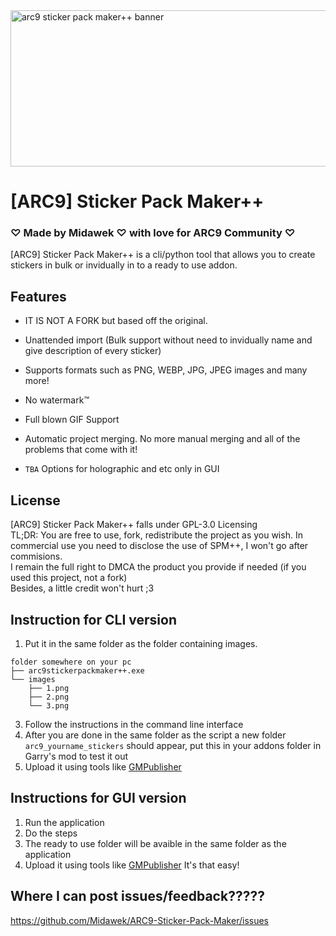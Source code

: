 <img width="1000" height="250" alt="arc9 sticker pack maker++ banner" src="https://github.com/user-attachments/assets/2fa6b191-d333-4a3f-b27d-09ea3beb1092" />

# [ARC9] Sticker Pack Maker++
### ♡ Made by Midawek ♡ with love for ARC9 Community ♡
[ARC9] Sticker Pack Maker++ is a cli/python tool that allows you to create stickers in bulk or invidually in to a ready to use addon.

## Features

- IT IS NOT A FORK but based off the original.

- Unattended import (Bulk support without need to invidually name and give description of every sticker)

- Supports formats such as PNG, WEBP, JPG, JPEG images and many more!

- No watermark:tm:

-  Full blown GIF Support

- Automatic project merging. No more manual merging and all of the problems that come with it!

- `TBA` Options for holographic and etc only in GUI

## License
[ARC9] Sticker Pack Maker++ falls under GPL-3.0 Licensing<br>
TL;DR: You are free to use, fork, redistribute the project as you wish. In commercial use you need to disclose the use of SPM++, I won't go after commisions. <br>
I remain the full right to DMCA the product you provide if needed (if you used this project, not a fork)<br>
Besides, a little credit won't hurt ;3

## Instruction for CLI version

1. Put it in the same folder as the folder containing images.
```
folder somewhere on your pc
├── arc9stickerpackmaker++.exe
└── images
    ├── 1.png
    ├── 2.png
    └── 3.png
```
3. Follow the instructions in the command line interface
4. After you are done in the same folder as the script a new folder `arc9_yourname_stickers` should appear, put this in your addons folder in Garry's mod to test it out
5. Upload it using tools like [GMPublisher](https://github.com/WilliamVenner/gmpublisher)

## Instructions for GUI version
1. Run the application
2. Do the steps
3. The ready to use folder will be avaible in the same folder as the application
4. Upload it using tools like [GMPublisher](https://github.com/WilliamVenner/gmpublisher)
It's that easy!

## Where I can post issues/feedback?????
https://github.com/Midawek/ARC9-Sticker-Pack-Maker/issues
